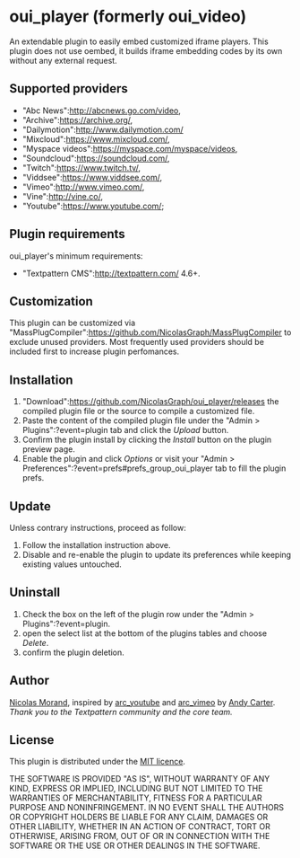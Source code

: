 # oui_player (formerly oui_video)

An extendable plugin to easily embed customized iframe players.
This plugin does not use oembed, it builds iframe embedding codes by its own without any external request.

## Supported providers

* "Abc News":http://abcnews.go.com/video,
* "Archive":https://archive.org/,
* "Dailymotion":http://www.dailymotion.com/
* "Mixcloud":https://www.mixcloud.com/,
* "Myspace videos":https://myspace.com/myspace/videos,
* "Soundcloud":https://soundcloud.com/,
* "Twitch":https://www.twitch.tv/,
* "Viddsee":https://www.viddsee.com/,
* "Vimeo":http://www.vimeo.com/,
* "Vine":http://vine.co/,
* "Youtube":https://www.youtube.com/;

## Plugin requirements

oui_player's minimum requirements:

* "Textpattern CMS":http://textpattern.com/ 4.6+.

## Customization

This plugin can be customized via "MassPlugCompiler":https://github.com/NicolasGraph/MassPlugCompiler to exclude unused providers. Most frequently used providers should be included first to increase plugin perfomances.

## Installation

1. "Download":https://github.com/NicolasGraph/oui_player/releases the compiled plugin file or the source to compile a customized file.
1. Paste the content of the compiled plugin file under the "Admin > Plugins":?event=plugin tab and click the _Upload_ button.
1. Confirm the plugin install by clicking the _Install_ button on the plugin preview page.
1. Enable the plugin and click _Options_ or visit your "Admin > Preferences":?event=prefs#prefs_group_oui_player tab to fill the plugin prefs.

## Update

Unless contrary instructions, proceed as follow:

1. Follow the installation instruction above.
1. Disable and re-enable the plugin to update its preferences while keeping existing values untouched.

## Uninstall

1. Check the box on the left of the plugin row under the "Admin > Plugins":?event=plugin.
1. open the select list at the bottom of the plugins tables and choose _Delete_.
1. confirm the plugin deletion.

## Author

[Nicolas Morand](https://twitter.com/NicolasGraph), inspired by [arc_youtube](http://andy-carter.com/txp/arc_youtube) and [arc_vimeo](http://andy-carter.com/txp/arc_vimeo) by [Andy Carter](http://andy-carter.com).
*Thank you to the Textpattern community and the core team.*

## License

This plugin is distributed under the [MIT licence](https://opensource.org/licenses/MIT).

THE SOFTWARE IS PROVIDED "AS IS", WITHOUT WARRANTY OF ANY KIND, EXPRESS OR IMPLIED, INCLUDING BUT NOT LIMITED TO THE WARRANTIES OF MERCHANTABILITY, FITNESS FOR A PARTICULAR PURPOSE AND NONINFRINGEMENT. IN NO EVENT SHALL THE AUTHORS OR COPYRIGHT HOLDERS BE LIABLE FOR ANY CLAIM, DAMAGES OR OTHER LIABILITY, WHETHER IN AN ACTION OF CONTRACT, TORT OR OTHERWISE, ARISING FROM, OUT OF OR IN CONNECTION WITH THE SOFTWARE OR THE USE OR OTHER DEALINGS IN THE SOFTWARE.

